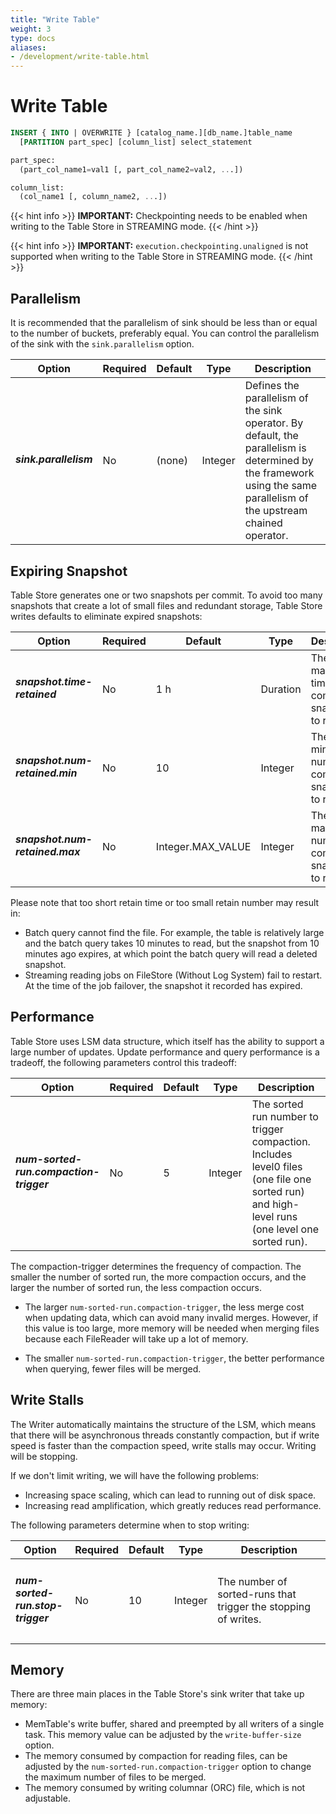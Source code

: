 ```yaml
---
title: "Write Table"
weight: 3
type: docs
aliases:
- /development/write-table.html
---
```

<!--
Licensed to the Apache Software Foundation (ASF) under one
or more contributor license agreements.  See the NOTICE file
distributed with this work for additional information
regarding copyright ownership.  The ASF licenses this file
to you under the Apache License, Version 2.0 (the
"License"); you may not use this file except in compliance
with the License.  You may obtain a copy of the License at

  http://www.apache.org/licenses/LICENSE-2.0

Unless required by applicable law or agreed to in writing,
software distributed under the License is distributed on an
"AS IS" BASIS, WITHOUT WARRANTIES OR CONDITIONS OF ANY
KIND, either express or implied.  See the License for the
specific language governing permissions and limitations
under the License.
-->

# Write Table

```sql
INSERT { INTO | OVERWRITE } [catalog_name.][db_name.]table_name
  [PARTITION part_spec] [column_list] select_statement

part_spec:
  (part_col_name1=val1 [, part_col_name2=val2, ...])

column_list:
  (col_name1 [, column_name2, ...])
```

{{< hint info >}}
__IMPORTANT:__ Checkpointing needs to be enabled when writing to the Table Store in STREAMING mode.
{{< /hint >}}

{{< hint info >}}
__IMPORTANT:__ `execution.checkpointing.unaligned` is not supported when writing to the Table Store in STREAMING mode.
{{< /hint >}}

## Parallelism

It is recommended that the parallelism of sink should be less than or
equal to the number of buckets, preferably equal. You can control the
parallelism of the sink with the `sink.parallelism` option.

<table class="table table-bordered">
    <thead>
    <tr>
      <th class="text-left" style="width: 20%">Option</th>
      <th class="text-left" style="width: 5%">Required</th>
      <th class="text-left" style="width: 5%">Default</th>
      <th class="text-left" style="width: 10%">Type</th>
      <th class="text-left" style="width: 60%">Description</th>
    </tr>
    </thead>
    <tbody>
    <tr>
      <td><h5>sink.parallelism</h5></td>
      <td>No</td>
      <td style="word-wrap: break-word;">(none)</td>
      <td>Integer</td>
      <td>Defines the parallelism of the sink operator. By default, the parallelism is determined by the framework using the same parallelism of the upstream chained operator.</td>
    </tr>
    </tbody>
</table>

## Expiring Snapshot

Table Store generates one or two snapshots per commit. To avoid too many snapshots 
that create a lot of small files and redundant storage, Table Store writes defaults
to eliminate expired snapshots:

<table class="table table-bordered">
    <thead>
    <tr>
      <th class="text-left" style="width: 20%">Option</th>
      <th class="text-left" style="width: 5%">Required</th>
      <th class="text-left" style="width: 5%">Default</th>
      <th class="text-left" style="width: 10%">Type</th>
      <th class="text-left" style="width: 60%">Description</th>
    </tr>
    </thead>
    <tbody>
    <tr>
      <td><h5>snapshot.time-retained</h5></td>
      <td>No</td>
      <td style="word-wrap: break-word;">1 h</td>
      <td>Duration</td>
      <td>The maximum time of completed snapshots to retain.</td>
    </tr>
    <tr>
      <td><h5>snapshot.num-retained.min</h5></td>
      <td>No</td>
      <td style="word-wrap: break-word;">10</td>
      <td>Integer</td>
      <td>The minimum number of completed snapshots to retain.</td>
    </tr>
    <tr>
      <td><h5>snapshot.num-retained.max</h5></td>
      <td>No</td>
      <td style="word-wrap: break-word;">Integer.MAX_VALUE</td>
      <td>Integer</td>
      <td>The maximum number of completed snapshots to retain.</td>
    </tr>
    </tbody>
</table>

Please note that too short retain time or too small retain number may result in:
- Batch query cannot find the file. For example, the table is relatively large and
  the batch query takes 10 minutes to read, but the snapshot from 10 minutes ago
  expires, at which point the batch query will read a deleted snapshot.
- Streaming reading jobs on FileStore (Without Log System) fail to restart. At the
  time of the job failover, the snapshot it recorded has expired.

## Performance

Table Store uses LSM data structure, which itself has the ability to support a large
number of updates. Update performance and query performance is a tradeoff, the
following parameters control this tradeoff:

<table class="table table-bordered">
    <thead>
    <tr>
      <th class="text-left" style="width: 20%">Option</th>
      <th class="text-left" style="width: 5%">Required</th>
      <th class="text-left" style="width: 5%">Default</th>
      <th class="text-left" style="width: 10%">Type</th>
      <th class="text-left" style="width: 60%">Description</th>
    </tr>
    </thead>
    <tbody>
    <tr>
      <td><h5>num-sorted-run.compaction-trigger</h5></td>
      <td>No</td>
      <td style="word-wrap: break-word;">5</td>
      <td>Integer</td>
      <td>The sorted run number to trigger compaction. Includes level0 files (one file one sorted run) and high-level runs (one level one sorted run).</td>
    </tr>
    </tbody>
</table>

The compaction-trigger determines the frequency of compaction. The smaller the number of
sorted run, the more compaction occurs, and the larger the number of sorted run, the less compaction occurs.

- The larger `num-sorted-run.compaction-trigger`, the less merge cost when updating data, which
  can avoid many invalid merges. However, if this value is too large, more memory 
  will be needed when merging files because each FileReader will take up a lot of
  memory.

- The smaller `num-sorted-run.compaction-trigger`, the better performance when querying, fewer
  files will be merged.

## Write Stalls

The Writer automatically maintains the structure of the LSM, which means that there
will be asynchronous threads constantly compaction, but if write speed is faster than the
compaction speed, write stalls may occur. Writing will be stopping.

If we don't limit writing, we will have the following problems:
- Increasing space scaling, which can lead to running out of disk space.
- Increasing read amplification, which greatly reduces read performance.

The following parameters determine when to stop writing:

<table class="table table-bordered">
    <thead>
    <tr>
      <th class="text-left" style="width: 20%">Option</th>
      <th class="text-left" style="width: 5%">Required</th>
      <th class="text-left" style="width: 5%">Default</th>
      <th class="text-left" style="width: 10%">Type</th>
      <th class="text-left" style="width: 60%">Description</th>
    </tr>
    </thead>
    <tbody>
    <tr>
      <td><h5>num-sorted-run.stop-trigger</h5></td>
      <td>No</td>
      <td style="word-wrap: break-word;">10</td>
      <td>Integer</td>
      <td>The number of sorted-runs that trigger the stopping of writes.</td>
    </tr>
    </tbody>
</table>

## Memory

There are three main places in the Table Store's sink writer that take up memory:
- MemTable's write buffer, shared and preempted by all writers of a single task.
  This memory value can be adjusted by the `write-buffer-size` option.
- The memory consumed by compaction for reading files, can be adjusted by the
  `num-sorted-run.compaction-trigger` option to change the maximum number of files to be merged.
- The memory consumed by writing columnar (ORC) file, which is not adjustable.
